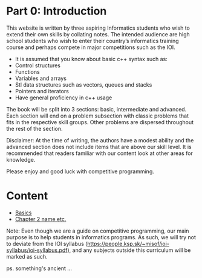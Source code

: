 # Part 0: Introduction

This website is written by three aspiring Informatics students who wish to extend their own skills by collating notes. The intended audience are high school students who wish to enter their country’s informatics training course and perhaps compete in major competitions such as the IOI.

- It is assumed that you know about basic c++ syntax such as:
- Control structures
- Functions
- Variables and arrays
- Stl data structures such as vectors, queues and stacks
- Pointers and iterators
- Have general proficiency in c++ usage

The book will be split into 3 sections: basic, intermediate and advanced. Each section will end on a problem subsection with classic problems that fits in the respective skill groups. Other problems are dispersed throughout the rest of the section.

Disclaimer: At the time of writing, the authors have a modest ability and the advanced section does not include items that are above our skill level. It is recommended that readers familiar with our content look at other areas for knowledge.

Please enjoy and good luck with competitive programming.

# Content

- [Basics](/1)
- [Chapter 2 name etc.](http://tomhe88888.surge.sg)














Note: Even though we are a guide on competitive programming, our main purpose is to help students in informatics programs. As such, we will try not to deviate from the IOI syllabus (https://people.ksp.sk/~misof/ioi-syllabus/ioi-syllabus.pdf), and any subjects outside this curriculum will be marked as such.

ps. something's ancient ...
